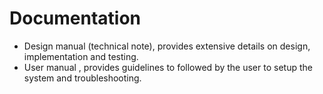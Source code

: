 # Documentation
- Design manual (technical note), provides extensive details on design, implementation and testing. 
- User manual , provides guidelines to followed by the user to setup the system and troubleshooting.
